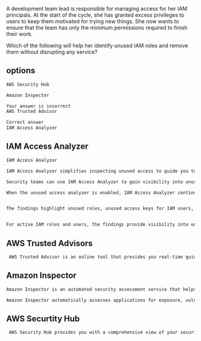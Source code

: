 A development team lead is responsible for managing access for her IAM principals. At the start of the cycle, she has granted excess privileges to users to keep them motivated for trying new things. She now wants to ensure that the team has only the minimum permissions required to finish their work.

Which of the following will help her identify unused IAM roles and remove them without disrupting any service?
## options
```md
AWS Security Hub

Amazon Inspector

Your answer is incorrect
AWS Trusted Advisor

Correct answer
IAM Access Analyzer


```

## IAM Access Analyzer 
```md
IAM Access Analyzer

IAM Access Analyzer simplifies inspecting unused access to guide you toward least privilege. 

Security teams can use IAM Access Analyzer to gain visibility into unused access across their AWS organization and automate how they rightsize permissions.

When the unused access analyzer is enabled, IAM Access Analyzer continuously analyzes your accounts to identify unused access and creates a centralized dashboard with findings. 


The findings highlight unused roles, unused access keys for IAM users, and unused passwords for IAM users. 


For active IAM roles and users, the findings provide visibility into unused services and actions

```
## AWS Trusted Advisors 

```md
 AWS Trusted Advisor is an online tool that provides you real-time guidance to help you provision your resources following AWS best practices on cost optimization, security, fault tolerance, service limits, and performance improvement.

```

## Amazon Inspector 
```md
Amazon Inspector is an automated security assessment service that helps improve the security and compliance of applications deployed on AWS.

Amazon Inspector automatically assesses applications for exposure, vulnerabilities, and deviations from best practices.
```

## AWS Securtity Hub 
```md
 AWS Security Hub provides you with a comprehensive view of your security state in AWS and helps you assess your AWS environment against security industry standards and best practices.

```